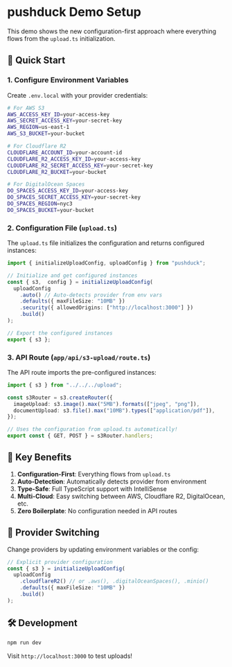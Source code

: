 # pushduck Demo Setup

This demo shows the new configuration-first approach where everything flows from the `upload.ts` initialization.

## 🚀 Quick Start

### 1. Configure Environment Variables

Create `.env.local` with your provider credentials:

```bash
# For AWS S3
AWS_ACCESS_KEY_ID=your-access-key
AWS_SECRET_ACCESS_KEY=your-secret-key
AWS_REGION=us-east-1
AWS_S3_BUCKET=your-bucket

# For Cloudflare R2
CLOUDFLARE_ACCOUNT_ID=your-account-id
CLOUDFLARE_R2_ACCESS_KEY_ID=your-access-key
CLOUDFLARE_R2_SECRET_ACCESS_KEY=your-secret-key
CLOUDFLARE_R2_BUCKET=your-bucket

# For DigitalOcean Spaces
DO_SPACES_ACCESS_KEY_ID=your-access-key
DO_SPACES_SECRET_ACCESS_KEY=your-secret-key
DO_SPACES_REGION=nyc3
DO_SPACES_BUCKET=your-bucket
```

### 2. Configuration File (`upload.ts`)

The `upload.ts` file initializes the configuration and returns configured instances:

```typescript
import { initializeUploadConfig, uploadConfig } from "pushduck";

// Initialize and get configured instances
const { s3,  config } = initializeUploadConfig(
  uploadConfig
    .auto() // Auto-detects provider from env vars
    .defaults({ maxFileSize: "10MB" })
    .security({ allowedOrigins: ["http://localhost:3000"] })
    .build()
);

// Export the configured instances
export { s3 }; 
```

### 3. API Route (`app/api/s3-upload/route.ts`)

The API route imports the pre-configured instances:

```typescript
import { s3 } from "../../../upload";

const s3Router = s3.createRouter({
  imageUpload: s3.image().max("5MB").formats(["jpeg", "png"]),
  documentUpload: s3.file().max("10MB").types(["application/pdf"]),
});

// Uses the configuration from upload.ts automatically!
export const { GET, POST } = s3Router.handlers;
```

## 🎯 Key Benefits

1. **Configuration-First**: Everything flows from `upload.ts`
2. **Auto-Detection**: Automatically detects provider from environment
3. **Type-Safe**: Full TypeScript support with IntelliSense
4. **Multi-Cloud**: Easy switching between AWS, Cloudflare R2, DigitalOcean, etc.
5. **Zero Boilerplate**: No configuration needed in API routes

## 🔄 Provider Switching

Change providers by updating environment variables or the config:

```typescript
// Explicit provider configuration
const { s3 } = initializeUploadConfig(
  uploadConfig
    .cloudflareR2() // or .aws(), .digitalOceanSpaces(), .minio()
    .defaults({ maxFileSize: "10MB" })
    .build()
);
```

## 🛠️ Development

```bash
npm run dev
```

Visit `http://localhost:3000` to test uploads!
